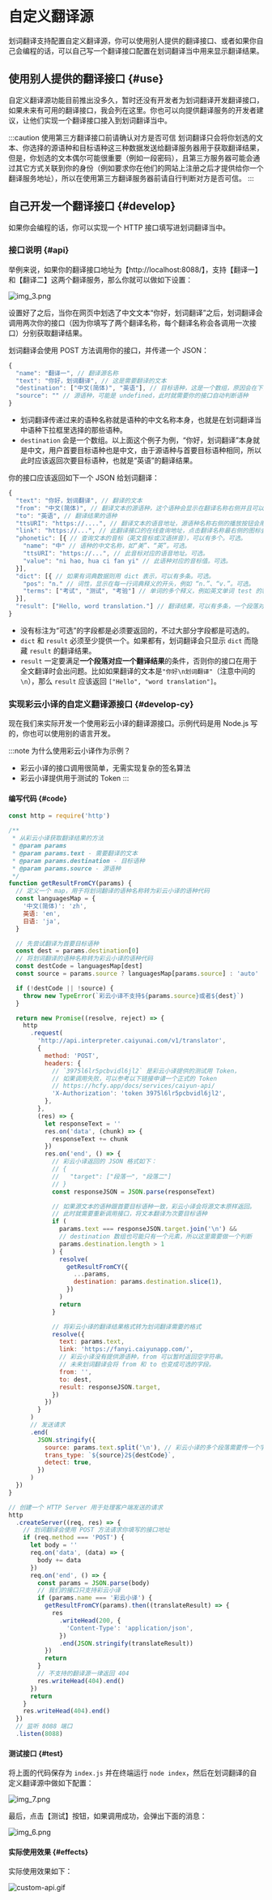 # 自定义翻译源

划词翻译支持配置自定义翻译源，你可以使用别人提供的翻译接口、或者如果你自己会编程的话，可以自己写一个翻译接口配置在划词翻译当中用来显示翻译结果。

## 使用别人提供的翻译接口 {#use}

自定义翻译源功能目前推出没多久，暂时还没有开发者为划词翻译开发翻译接口，如果未来有可用的翻译接口，我会列在这里。你也可以向提供翻译服务的开发者建议，让他们实现一个翻译接口接入到划词翻译当中。

:::caution 使用第三方翻译接口前请确认对方是否可信
划词翻译只会将你划选的文本、你选择的源语种和目标语种这三种数据发送给翻译服务器用于获取翻译结果，但是，你划选的文本偶尔可能很重要（例如一段密码），且第三方服务器可能会通过其它方式关联到你的身份（例如要求你在他们的网站上注册之后才提供给你一个翻译服务地址），所以在使用第三方翻译服务器前请自行判断对方是否可信。
:::

## 自己开发一个翻译接口 {#develop}

如果你会编程的话，你可以实现一个 HTTP 接口填写进划词翻译当中。

### 接口说明 {#api}

举例来说，如果你的翻译接口地址为【http://localhost:8088/】，支持【翻译一】和【翻译二】这两个翻译服务，那么你就可以做如下设置：

![img_3.png](./img_3.png)

设置好了之后，当你在网页中划选了中文文本“你好，划词翻译”之后，划词翻译会调用两次你的接口（因为你填写了两个翻译名称，每个翻译名称会各调用一次接口）分别获取翻译结果。

划词翻译会使用 POST 方法调用你的接口，并传递一个 JSON：

```js
{
  "name": "翻译一", // 翻译源名称
  "text": "你好，划词翻译", // 这是需要翻译的文本
  "destination": ["中文(简体)", "英语"], // 目标语种，这是一个数组，原因会在下面解释
  "source": "" // 源语种，可能是 undefined，此时就需要你的接口自动判断语种
}
```

- 划词翻译传递过来的语种名称就是语种的中文名称本身，也就是在划词翻译当中语种下拉框里选择的那些语种。
- `destination` 会是一个数组。以上面这个例子为例，“你好，划词翻译”本身就是中文，用户首要目标语种也是中文，由于源语种与首要目标语种相同，所以此时应该返回次要目标语种，也就是“英语”的翻译结果。

你的接口应该返回如下一个 JSON 给划词翻译：

```js
{
  "text": "你好，划词翻译", // 翻译的文本
  "from": "中文(简体)", // 翻译文本的源语种，这个语种会显示在翻译名称右侧并且可以切换
  "to": "英语", // 翻译结果的语种
  "ttsURI": "https://....", // 翻译文本的语音地址，源语种名称右侧的播放按钮会用它播放语音。可选。
  "link": "https://...", // 此翻译接口的在线查询地址，点击翻译名称最右侧的图标会跳转到这个链接。可选。
  "phonetic": [{ // 查询文本的音标（英文音标或汉语拼音），可以有多个。可选。
    "name": "中" // 语种的中文名称，如“美”、“英”。可选。
    "ttsURI": "https://...", // 此音标对应的语音地址。可选。
    "value": "ni hao, hua ci fan yi" // 此语种对应的音标值。可选。
  }],
  "dict": [{ // 如果有词典数据则用 dict 表示，可以有多条。可选。
    "pos": "n." // 词性，显示在每一行词典释义的开头，例如 “n.”、“v.”。可选。
    "terms": ["考试", "测试", "考验"] // 单词的多个释义，例如英文单词 test 的释义是 ["考试", "测试", "考验"]
  }],
  "result": ["Hello, word translation."] // 翻译结果，可以有多条，一个段落对应一个翻译结果。可选。
}
```

- 没有标注为“可选”的字段都是必须要返回的，不过大部分字段都是可选的。
- `dict` 和 `result` 必须至少提供一个。如果都有，划词翻译会只显示 `dict` 而隐藏 `result` 的翻译结果。
- `result` 一定要满足**一个段落对应一个翻译结果**的条件，否则你的接口在用于全文翻译时会出问题。比如如果翻译的文本是`"你好\n划词翻译"`（注意中间的 `\n`），那么 `result` 应该返回 `["Hello", "word translation"]`。

### 实现彩云小译的自定义翻译源接口 {#develop-cy}

现在我们来实际开发一个使用彩云小译的翻译源接口。示例代码是用 Node.js 写的，你也可以使用别的语言开发。

:::note 为什么使用彩云小译作为示例？
- 彩云小译的接口调用很简单，无需实现复杂的签名算法
- 彩云小译提供用于测试的 Token
:::

#### 编写代码 {#code}

```js
const http = require('http')

/**
 * 从彩云小译获取翻译结果的方法
 * @param params
 * @param params.text - 需要翻译的文本
 * @param params.destination - 目标语种
 * @param params.source - 源语种
 */
function getResultFromCY(params) {
  // 定义一个 map，用于将划词翻译的语种名称转为彩云小译的语种代码
  const languagesMap = {
    '中文(简体)': 'zh',
    英语: 'en',
    日语: 'ja',
  }

  // 先尝试翻译为首要目标语种
  const dest = params.destination[0]
  // 将划词翻译的语种名称转为彩云小译的语种代码
  const destCode = languagesMap[dest]
  const source = params.source ? languagesMap[params.source] : 'auto'

  if (!destCode || !source) {
    throw new TypeError(`彩云小译不支持${params.source}或者${dest}`)
  }

  return new Promise((resolve, reject) => {
    http
      .request(
        'http://api.interpreter.caiyunai.com/v1/translator',
        {
          method: 'POST',
          headers: {
            // `3975l6lr5pcbvidl6jl2` 是彩云小译提供的测试用 Token，
            // 如果调用失败，可以参考以下链接申请一个正式的 Token
            // https://hcfy.app/docs/services/caiyun-api/
            'X-Authorization': 'token 3975l6lr5pcbvidl6jl2',
          },
        },
        (res) => {
          let responseText = ''
          res.on('data', (chunk) => {
            responseText += chunk
          })
          res.on('end', () => {
            // 彩云小译返回的 JSON 格式如下：
            // {
            //   "target": ["段落一", "段落二"]
            // }
            const responseJSON = JSON.parse(responseText)

            // 如果源文本的语种跟首要目标语种一致，彩云小译会将源文本原样返回。
            // 此时就需要重新调用接口，将文本翻译为次要目标语种
            if (
              params.text === responseJSON.target.join('\n') &&
              // destination 数组也可能只有一个元素，所以这里需要做一个判断
              params.destination.length > 1
            ) {
              resolve(
                getResultFromCY({
                  ...params,
                  destination: params.destination.slice(1),
                })
              )
              return
            }

            // 将彩云小译的翻译结果格式转为划词翻译需要的格式
            resolve({
              text: params.text,
              link: 'https://fanyi.caiyunapp.com/',
              // 彩云小译没有提供源语种，from 可以暂时返回空字符串。
              // 未来划词翻译会将 from 和 to 也变成可选的字段。
              from: '',
              to: dest,
              result: responseJSON.target,
            })
          })
        }
      )
      // 发送请求
      .end(
        JSON.stringify({
          source: params.text.split('\n'), // 彩云小译的多个段落需要传一个字符串数组
          trans_type: `${source}2${destCode}`,
          detect: true,
        })
      )
  })
}

// 创建一个 HTTP Server 用于处理客户端发送的请求
http
  .createServer((req, res) => {
    // 划词翻译会使用 POST 方法请求你填写的接口地址
    if (req.method === 'POST') {
      let body = ''
      req.on('data', (data) => {
        body += data
      })
      req.on('end', () => {
        const params = JSON.parse(body)
        // 我们的接口只支持彩云小译
        if (params.name === '彩云小译') {
          getResultFromCY(params).then((translateResult) => {
            res
              .writeHead(200, {
                'Content-Type': 'application/json',
              })
              .end(JSON.stringify(translateResult))
          })
          return
        }
        // 不支持的翻译源一律返回 404
        res.writeHead(404).end()
      })
      return
    }
    res.writeHead(404).end()
  })
  // 监听 8088 端口
  .listen(8088)
```

#### 测试接口 {#test}

将上面的代码保存为 `index.js` 并在终端运行 `node index`，然后在划词翻译的自定义翻译源中做如下配置：

![img_7.png](./img_7.png)

最后，点击【测试】按钮，如果调用成功，会弹出下面的消息：

![img_6.png](./img_6.png)

#### 实际使用效果 {#effects}

实际使用效果如下：

![custom-api.gif](./custom-api.gif)